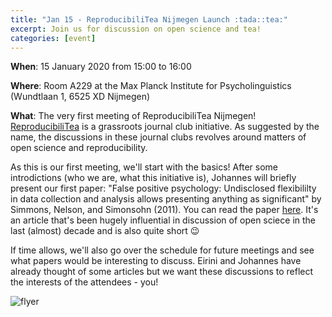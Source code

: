 ```yaml
---
title: "Jan 15 - ReproducibiliTea Nijmegen Launch :tada::tea:"
excerpt: Join us for discussion on open science and tea!
categories: [event]
---
```


**When**: 15 January 2020 from 15:00 to 16:00

**Where**: Room A229 at the Max Planck Institute for Psycholinguistics (Wundtlaan 1, 6525 XD Nijmegen)

**What**: The very first meeting of ReproducibiliTea Nijmegen! [ReproducibiliTea](https://reproducibilitea.org/) is a grassroots journal club initiative. As suggested by the name, the discussions in these journal clubs revolves around matters of open science and reproducibility.

As this is our first meeting, we'll start with the basics! After some introdictions (who we are, what this initiative is), Johannes will briefly present our first paper: "False positive psychology: Undisclosed flexibililty in data collection and analysis allows presenting anything as significant" by Simmons, Nelson, and Simonsohn (2011). You can read the paper [here](https://journals.sagepub.com/doi/10.1177/0956797611417632). It's an article that's been hugely influential in discussion of open sciece in the last (almost) decade and is also quite short :wink:

If time allows, we'll also go over the schedule for future meetings and see what papers would be interesting to discuss. Eirini and Johannes have already thought of some articles but we want these discussions to reflect the interests of the attendees - you!

![flyer](../../assets//images//2020.01.15_reproTea_flyer_v2.png)
